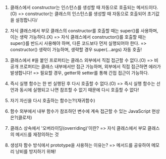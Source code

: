 1. 클래스에서 constructor는 인스턴스를 생성할 때 자동으로 호출되는 메서드이다.(O)
   => constructor는 클래스의 인스턴스를 생성할 때 자동으로 호출되어 초기값을 설정합니다/

2. 자식 클래스에서 부모 클래스의 constructor를 호출할 때는 super()를 사용하며, 이는 생략 가능하다.(X)
   => 자식 클래스에서 constructor()를 호출할 때는 super()를 반드시 사용해야 하며, 다른 코드보다 먼저 실행되어야 한다.
   => constructor() 생략이 가능하며, 생략할 경우 super(...args) 자동 호출!

3. 클래스에서 #을 붙인 프로퍼티는 클래스 외부에서 직접 접근할 수 없다.(O)
   => 비공개 프로퍼티는 클래스 내부에서만 접근 가능하며, 외부에서 직접 접근하면 에러가 발생합니다!
   => 필요할 경우, getter와 setter를 통해 간접 접근이 가능하다.

4. 즉시 실행 함수는 한 번 실행된 후 다시 호출할 수 없다.(O)
   => 즉시 실행 함수는 선언과 동시에 실행되고 나면 참조할 수 없기 때문에 다시 호출할 수 없다!

5. 자기 자신을 다시 호출하는 함수는?!(재귀함수)

6. 함수 외부에서 내부 함수가 참조하던 변수에 계속 접근할 수 있는 JavaScript 현상은?(클로저)

7. 클래스 상속에서 '오버라이딩(overriding)'이란?
   => 자식 클래스에서 부모 클래스의 메서드를 재정의하는 것

8. 생성자 함수 방식에서 prototype을 사용하는 이유는?
   => 메서드를 공유하여 메모리 낭비를 방지하기 위해!
